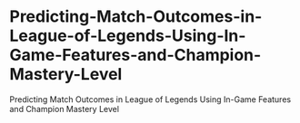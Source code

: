 # Predicting-Match-Outcomes-in-League-of-Legends-Using-In-Game-Features-and-Champion-Mastery-Level
Predicting Match Outcomes in League of Legends Using In-Game Features and Champion Mastery Level
